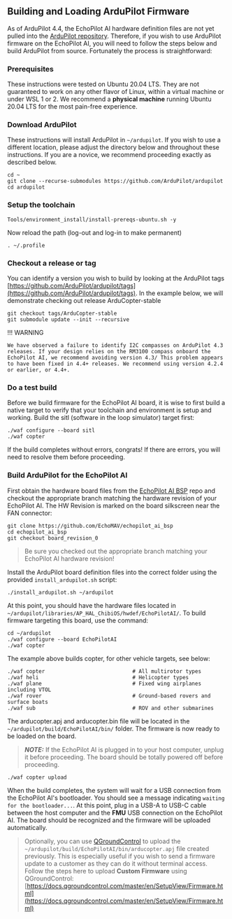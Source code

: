 ## Building and Loading ArduPilot Firmware

As of ArduPilot 4.4, the EchoPilot AI hardware definition files are not yet pulled into the [ArduPilot repository](https://github.com/ArduPilot/ardupilot). Therefore, if you wish to use ArduPilot firmware on the EchoPilot AI, you will need to follow the steps below and build ArduPilot from source. Fortunately the process is straightforward:

### Prerequisites
These instructions were tested on Ubuntu 20.04 LTS. They are not guaranteed to work on any other flavor of Linux, within a virtual machine or under WSL 1 or 2. We recommend a **physical machine** running Ubuntu 20.04 LTS for the most pain-free experience.

### Download ArduPilot 
These instructions will install ArduPilot in ```~/ardupilot```. If you wish to use a different location, please adjust the directory below and throughout these instructions. If you are a novice, we recommend proceeding exactly as described below.
```
cd ~
git clone --recurse-submodules https://github.com/ArduPilot/ardupilot
cd ardupilot
```
### Setup the toolchain

```
Tools/environment_install/install-prereqs-ubuntu.sh -y
```
Now reload the path (log-out and log-in to make permanent)
```
. ~/.profile
```

### Checkout a release or tag
You can identify a version you wish to build by looking at the ArduPilot tags [https://github.com/ArduPilot/ardupilot/tags](https://github.com/ArduPilot/ardupilot/tags). In the example below, we will demonstrate checking out release ArduCopter-stable 

```
git checkout tags/ArduCopter-stable
git submodule update --init --recursive
```
!!! WARNING

    We have observed a failure to identify I2C compasses on ArduPilot 4.3 releases. If your design relies on the RM3100 compass onboard the EchoPilot AI, we recommend avoiding version 4.3/ This problem appears to have been fixed in 4.4+ releases. We recommend using version 4.2.4 or earlier, or 4.4+.

### Do a test build
Before we build firmware for the EchoPilot AI board, it is wise to first build a native target to verify that your toolchain and environment is setup and working. Build the sitl (software in the loop simulator) target first:
```
./waf configure --board sitl
./waf copter
```
If the build completes without errors, congrats! If there are errors, you will need to resolve them before proceeding.
### Build ArduPilot for the EchoPilot AI
First obtain the hardware board files from the [EchoPilot AI BSP](https://github.com/EchoMAV/echopilot_ai_bsp) repo and checkout the appropriate branch matching the hardware revision of your EchoPilot AI. The HW Revision is marked on the board silkscreen near the FAN connector:

```
git clone https://github.com/EchoMAV/echopilot_ai_bsp
cd echopilot_ai_bsp
git checkout board_revision_0
```
> Be sure you checked out the appropriate branch matching your EchoPilot AI hardware revision!

Install the ArduPilot board definition files into the correct folder using the provided `install_ardupilot.sh` script:
```
./install_ardupilot.sh ~/ardupilot
```
At this point, you should have the hardware files located in ```~/ardupilot/libraries/AP_HAL_ChibiOS/hwdef/EchoPilotAI/```. To build firmware targeting this board, use the command:
```
cd ~/ardupilot
./waf configure --board EchoPilotAI
./waf copter
```
The example above builds copter, for other vehicle targets, see below:
```
./waf copter                            # All multirotor types
./waf heli                              # Helicopter types
./waf plane                             # Fixed wing airplanes including VTOL
./waf rover                             # Ground-based rovers and surface boats
./waf sub                               # ROV and other submarines
```

The arducopter.apj and arducopter.bin file will be located in the ```~/ardupilot/build/EchoPilotAI/bin/``` folder. The firmware is now ready to be loaded on the board.  
> **_NOTE:_** If the EchoPilot AI is plugged in to your host computer, unplug it before proceeding. The board should be totally powered off before proceeding.

```
./waf copter upload
```
When the build completes, the system will wait for a USB connection from the EchoPilot AI's bootloader. You should see a message indicating ```waiting for the bootloader...```. At this point, plug in a USB-A to USB-C cable between the host computer and the **FMU** USB connection on the EchoPilot AI. The board should be recognized and the firmware will be uploaded automatically.
> Optionally, you can use [QGroundControl](https://docs.qgroundcontrol.com/master/en/getting_started/download_and_install.html) to upload the ```~/ardupilot/build/EchoPilotAI/bin/arducopter.apj``` file created previously. This is especially useful if you wish to send a firmware update to a customer as they can do it without terminal access. Follow the steps here to upload **Custom Firmware** using QGroundControl: [https://docs.qgroundcontrol.com/master/en/SetupView/Firmware.html](https://docs.qgroundcontrol.com/master/en/SetupView/Firmware.html)